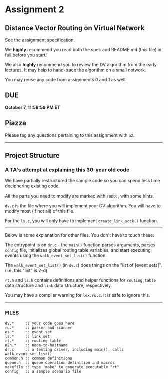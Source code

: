# Assignment 2

## Distance Vector Routing on Virtual Network
See the assignment specification.

We **highly** recommend you read both the spec and README.md (this file) in full before you start!

We also **highly** recommend you to review the DV algorithm from the early lectures. It may help to hand-trace the algorithm on a small network.

You may reuse any code from assignments 0 and 1 as well.

## DUE
**October 7, 11:59:59 PM ET**

## Piazza
Please tag any questions pertaining to this assignment with `a2`.

---
## Project Structure

### A TA's attempt at explaining this 30-year old code
We have partially restructured the sample code so you can spend less time deciphering existing code.

All the parts you need to modify are marked with `TODO:`, with some hints.

`dv.c` is the file where you will implement your DV algorithm. You will have to modify most (if not all) of this file.

For the `ls.c`, you will only have to implement `create_link_sock()` function.

---
Below is some explanation for other files. You don't have to touch these:

The entrypoint is on `dr.c` - the `main()` function parses arguments, parses `config` file, initializes global routing table variables, and start executing events using the `walk_event_set_list()` function.

The `walk_event_set_list()` (in `dv.c`) does things on the "list of [event sets]". (i.e. this "list" is 2-d)

`rt.h` and `ls.h` contains definitions and helper functions for `routing table` data structure and `link` data structure, respectively.

You may have a compiler warning for `lex.ru.c`. It is safe to ignore this.

---

### FILES
```
dv.*	 :: your code goes here
ru.*	 :: parser and scanner 
es.*	 :: event set 
ls.*	 :: link set 
rt.*	 :: routing table 
n2h.*	 :: node-to-hostname 
dr.c	 :: a testing driver, including main(), calls walk_event_set_list()
common.h :: common definitions
queue.h	 :: queue operation definition and macros
makefile :: type 'make' to generate executable "rt"
config	 :: a sample scenario file
```
